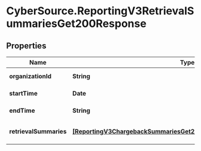 # CyberSource.ReportingV3RetrievalSummariesGet200Response

## Properties
Name | Type | Description | Notes
------------ | ------------- | ------------- | -------------
**organizationId** | **String** | Organization Id | [optional] 
**startTime** | **Date** | Report Start Date | [optional] 
**endTime** | **String** | Report Start Date | [optional] 
**retrievalSummaries** | [**[ReportingV3ChargebackSummariesGet200ResponseChargebackSummaries]**](ReportingV3ChargebackSummariesGet200ResponseChargebackSummaries.md) | List of Summary values | [optional] 


